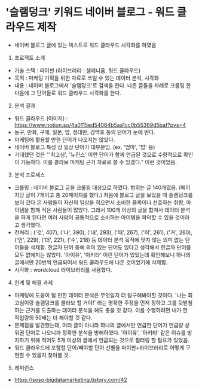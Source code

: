 # '슬램덩크' 키워드 네이버 블로그 - 워드 클라우드 제작
- 네이버 블로그 글에 있는 텍스트로 워드 클라우드 시각화를 하였음

1. 프로젝트 소개
- 기술 스택 : 파이썬 (라이브러리 : 셀레니움, 워드 클라우드)
- 목적 : 마케팅 기획을 위한 자료로 쓰일 수 있는 데이터 분석, 시각화
- 내용 : 네이버 블로그에서 '슬램덩크'로 검색을 한다. 나온 글들을 차례로 크롤링 한 다음에 그 단어들로 워드 클라우드 시각화를 한다.

2. 분석 결과
- 워드 클라우드 (이미지) : https://www.notion.so/4a0115ed54064b5aa1cc0b55369d5baf?pvs=4
- 농구, 만화, 구매, 일본, 밥, 정대만, 강백호 등의 단어가 눈에 띈다. 
- 마케팅에 활용할 만한 단어가 나오지는 않았다.
- 네이버 블로그 특성 상 일상 단어가 대부분임. (ex. '엄마', '밥' 등)
- 기대했던 것은 "'최고심', '뉴진스' 이런 단어가 함께 언급된 것으로 수량적으로 확인이 가능하다. 이를 콜라보 마케팅 근거 자료로 쓸 수 있겠다." 이런 것이었음.

3. 분석 프로세스
- 크롤링 : 네이버 블로그 글을 크롤링 대상으로 하였다. 범위는 글 140개였음. (페이지당 글이 7개이고 총 20페이지를 했다.) 처음에 블로그 글을 보았을 때 슬램덩크를 보러 갔다 온 사람들이 자신의 일상을 적으면서 소비한 품목이나 선호하는 취향, 아이템을 함께 적은 사람들이 많았다. 그래서 100개 이상의 글을 합쳐서 데이터 분석을 하게 된다면 여러 사람이 공통적으로 소비하는 아이템을 파악할 수 있을 것이라고 생각했다.
- 전처리 : ('것', 407), ('나', 390), ('내', 293), ('때', 267), ('이', 261), ('거', 260), ('안', 229), ('더', 221), ('수', 218) 등 데이터 분석 목적에 맞지 않는 의미 없는 단어들을 삭제함. 한글자 단어 중에 의미 있는 단어도 있다고 생각해서 한글자 단어를 모두 없애지는 않았다. '아이유', '아키타' 이런 단어가 있었는데 확인해보니 하나의 글에서만 20번씩 언급되어서 워드 클라우드에 나온 것이었기에 삭제함.
- 시각화 : wordcloud 라이브러리를 사용했다.

4. 한계 및 해결 과제
- 마케팅에 도움이 될 만한 데이터 분석은 무엇일지 더 탐구해봐야할 것이다. '나는 최고심이랑 슬램덩크를 콜라보 할 거야!' 라는 명확한 주장을 먼저 정하고 그를 뒷받침하는 근거를 도출하는 데이터 분석을 해도 좋을 것 같다. 이를 수행하려면 내가 한 작업량의 50배는 더 해야할 것 같다.
- 문제점을 발견했는데, 여러 글이 아니라 하나의 글에서만 언급한 단어가 언급량 상위권 단어로 나오니까 정확한 분석을 방해하였다. '아이유', '아키타' 같은 이슈를 방지하기 위해 적어도 5개 이상의 글에서 언급되는 것으로 필터링 할 필요가 있었음.
- 워드 클라우드에 포함할 단어/빼야할 단어 선별을 파이썬+라이브러리로 어떻게 구현할 수 있을지 찾아볼 것.

5. 레퍼런스
- https://soso-bigdatamarketing.tistory.com/42

